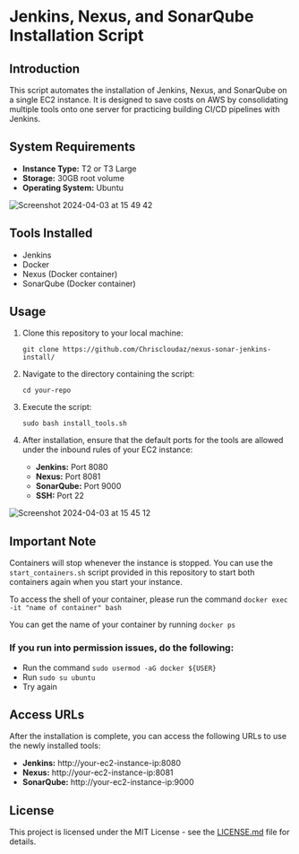 # Jenkins, Nexus, and SonarQube Installation Script

## Introduction

This script automates the installation of Jenkins, Nexus, and SonarQube on a single EC2 instance. It is designed to save costs on AWS by consolidating multiple tools onto one server for practicing building CI/CD pipelines with Jenkins.

## System Requirements

-   **Instance Type:** T2 or T3 Large
-   **Storage:** 30GB root volume
-   **Operating System:** Ubuntu

![Screenshot 2024-04-03 at 15 49 42](https://github.com/Chriscloudaz/nexus-sonar-jenkins-install/assets/142612223/b9027ea7-cb05-4f93-b0a7-c3c08cedc852)


## Tools Installed
-   Jenkins
-   Docker
-   Nexus (Docker container)
-   SonarQube (Docker container)

## Usage

1.  Clone this repository to your local machine:
    
    ```git clone https://github.com/Chriscloudaz/nexus-sonar-jenkins-install/``` 
    
2.  Navigate to the directory containing the script:
    
    `cd your-repo` 
    
3.  Execute the script:
    
    `sudo bash install_tools.sh` 
    
4.  After installation, ensure that the default ports for the tools are allowed under the inbound rules of your EC2 instance:
    
    -   **Jenkins:** Port 8080
    -   **Nexus:** Port 8081
    -   **SonarQube:** Port 9000
    -   **SSH:** Port 22 

![Screenshot 2024-04-03 at 15 45 12](https://github.com/Chriscloudaz/nexus-sonar-jenkins-install/assets/142612223/99467a8a-90c8-4b2d-8b9a-53802b1912e2)


## Important Note

Containers will stop whenever the instance is stopped. You can use the `start_containers.sh` script provided in this repository to start both containers again when you start your instance.

To access the shell of your container, please run the command `docker exec -it "name of container" bash`

You can get the name of your container by running `docker ps` 

### If you run into permission issues, do the following:
- Run the command `sudo usermod -aG docker ${USER}` 
- Run `sudo su ubuntu` 
- Try again 

## Access URLs

After the installation is complete, you can access the following URLs to use the newly installed tools:

-   **Jenkins:** http://your-ec2-instance-ip:8080
-   **Nexus:** http://your-ec2-instance-ip:8081
-   **SonarQube:** http://your-ec2-instance-ip:9000

## License

This project is licensed under the MIT License - see the [LICENSE.md](https://chat.openai.com/c/LICENSE.md) file for details.

